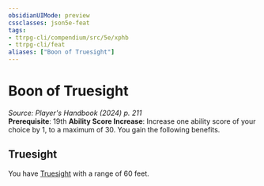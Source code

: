 ```yaml
---
obsidianUIMode: preview
cssclasses: json5e-feat
tags:
- ttrpg-cli/compendium/src/5e/xphb
- ttrpg-cli/feat
aliases: ["Boon of Truesight"]
---
```

# Boon of Truesight
*Source: Player's Handbook (2024) p. 211*  
**Prerequisite**: 19th
**Ability Score Increase**: Increase one ability score of your choice by 1, to a maximum of 30.
You gain the following benefits.

## Truesight

You have [Truesight](Misc%20Files/CLI/rules/senses.md#Truesight) with a range of 60 feet.